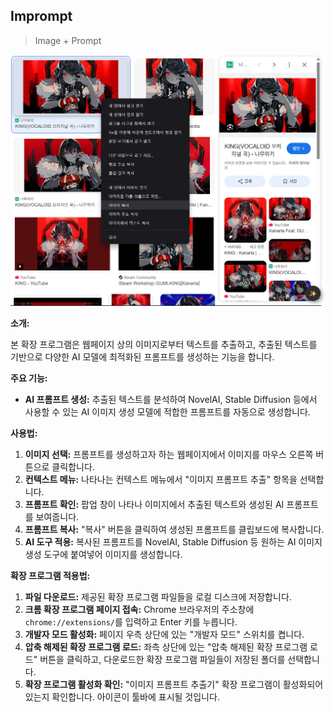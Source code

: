 ## Imprompt
> Image + Prompt

![설명](./image1.png)

**소개:**

본 확장 프로그램은 웹페이지 상의 이미지로부터 텍스트를 추출하고, 추출된 텍스트를 기반으로 다양한 AI 모델에 최적화된 프롬프트를 생성하는 기능을 합니다.

**주요 기능:**

* **AI 프롬프트 생성:** 추출된 텍스트를 분석하여 NovelAI, Stable Diffusion 등에서 사용할 수 있는 AI 이미지 생성 모델에 적합한 프롬프트를 자동으로 생성합니다.

**사용법:**

1.  **이미지 선택:** 프롬프트를 생성하고자 하는 웹페이지에서 이미지를 마우스 오른쪽 버튼으로 클릭합니다.
2.  **컨텍스트 메뉴:** 나타나는 컨텍스트 메뉴에서 "이미지 프롬프트 추출" 항목을 선택합니다.
3.  **프롬프트 확인:** 팝업 창이 나타나 이미지에서 추출된 텍스트와 생성된 AI 프롬프트를 보여줍니다.
4.  **프롬프트 복사:** "복사" 버튼을 클릭하여 생성된 프롬프트를 클립보드에 복사합니다.
5.  **AI 도구 적용:** 복사된 프롬프트를 NovelAI, Stable Diffusion 등 원하는 AI 이미지 생성 도구에 붙여넣어 이미지를 생성합니다.

**확장 프로그램 적용법:**

1.  **파일 다운로드:** 제공된 확장 프로그램 파일들을 로컬 디스크에 저장합니다.
2.  **크롬 확장 프로그램 페이지 접속:** Chrome 브라우저의 주소창에 `chrome://extensions/`를 입력하고 Enter 키를 누릅니다.
3.  **개발자 모드 활성화:** 페이지 우측 상단에 있는 "개발자 모드" 스위치를 켭니다.
4.  **압축 해제된 확장 프로그램 로드:** 좌측 상단에 있는 "압축 해제된 확장 프로그램 로드" 버튼을 클릭하고, 다운로드한 확장 프로그램 파일들이 저장된 폴더를 선택합니다.
5.  **확장 프로그램 활성화 확인:** "이미지 프롬프트 추출기" 확장 프로그램이 활성화되어 있는지 확인합니다. 아이콘이 툴바에 표시될 것입니다.